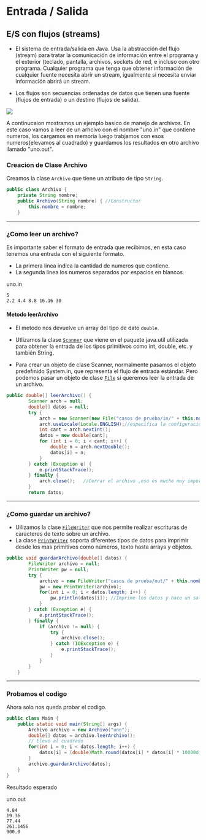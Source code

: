 # Entrada / Salida 
## E/S con flujos (streams)
- El sistema de entrada/salida en Java. Usa la abstracción del flujo (stream) para tratar la comunicación de información entre el programa y el exterior (teclado, pantalla, archivos, sockets de red, e incluso con otro programa. Cualquier programa que tenga que obtener información de cualquier fuente necesita abrir un stream, igualmente si necesita enviar información abrirá un stream.

- Los flujos son secuencias ordenadas de datos que tienen una fuente (flujos de entrada) o un destino (flujos de salida).

![](https://github.com/fsabes/testreadme/blob/main/img.jpg)

A continucaion mostramos un ejemplo basico de manejo de archivos. En este caso vamos a leer de un arhcivo con el nombre "uno.in" que contiene numeros, los cargamos en memoria  luego trabjamos con esos numeros(elevamos al cuadrado) y guardamos los resultados en otro archivo llamado "uno.out".

### Creacion de Clase Archivo

Creamos la clase `Archivo` que tiene un atributo de tipo `String`.

```java
public class Archivo {
	private String nombre;
	public Archivo(String nombre) { //Constructor
		this.nombre = nombre;
	}
```
***
### ¿Como leer un archivo?
Es importante saber el formato de entrada que recibimos, en esta caso tenemos una entrada con el siguiente formato.
- La primera linea indica la cantidad de numeros que contiene.
- La segunda linea los numeros separados por espacios en blancos.

uno.in
```
5
2.2 4.4 8.8 16.16 30
```
#### Metodo leerArchivo
- El metodo nos devuelve un array del tipo de dato `double`.

- Utlizamos la clase [`Scanner`](https://docs.oracle.com/javase/7/docs/api/java/util/Scanner.html) que viene en el paquete java.util utilizada para obtener la entrada de los tipos primitivos como int, double, etc. y también String.

- Para crear un objeto de clase Scanner, normalmente pasamos el objeto predefinido System.in, que representa el flujo de entrada estándar. Pero podemos pasar un objeto de clase [`File`](https://docs.oracle.com/javase/7/docs/api/java/io/File.html) si queremos leer la entrada de un archivo.

```java
public double[] leerArchivo() {
		Scanner arch = null;
		double[] datos = null;
		try {
			arch = new Scanner(new File("casos de prueba/in/" + this.nombre + ".in"));
			arch.useLocale(Locale.ENGLISH);//especifica la configuración regional que se va a utilizar
			int cant = arch.nextInt();
			datos = new double[cant];
			for (int i = 0; i < cant; i++) {
				double n = arch.nextDouble();
				datos[i] = n;
			}
		} catch (Exception e) {
			e.printStackTrace();
		} finally {
			arch.close();	//Cerrar el archivo ,eso es mucho muy importante.
		}
		return datos;
```
***
### ¿Como guardar un archivo?
- Uilizamos la clase [`FileWriter`](https://docs.oracle.com/javase/7/docs/api/java/io/FileWriter.html) que nos permite realizar escrituras de caracteres de texto sobre un archivo.
- La clase [`PrintWriter`](https://docs.oracle.com/javase/7/docs/api/java/io/PrintWriter.html) soporta diferentes tipos de datos para imprimir desde los mas primitivos como números, texto hasta arrays y objetos.

```java
public void guardarArchivo(double[] datos) {
		FileWriter archivo = null;
		PrintWriter pw = null;
		try {
			archivo = new FileWriter("casos de prueba/out/" + this.nombre + ".out");
			pw = new PrintWriter(archivo);
			for(int i = 0; i < datos.length; i++) {
				pw.println(datos[i]); //Imprime los datos y hace un salto de linea.
			}
		} catch (Exception e) {
			e.printStackTrace();
		} finally {
			if (archivo != null) {
				try {
					archivo.close();
				} catch (IOException e) {
					e.printStackTrace();
				}
			}
		}
	}
```
***
### Probamos el codigo

Ahora solo nos queda probar el codigo.

```java
public class Main {
	public static void main(String[] args) {
		Archivo archivo = new Archivo("uno");
		double[] datos = archivo.leerArchivo();
		// Elevo al cuadrado
		for(int i = 0; i < datos.length; i++) {
			datos[i] = (double)Math.round(datos[i] * datos[i] * 10000d) / 10000d;
		}
		archivo.guardarArchivo(datos);
	}
}
```

Resultado esperado

uno.out
```
4.84
19.36
77.44
261.1456
900.0
```
